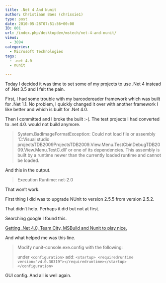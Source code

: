```yaml
---
title: .Net 4 And Nunit
author: Christiaan Baes (chrissie1)
type: post
date: 2010-05-28T07:51:56+00:00
ID: 801
url: /index.php/desktopdev/mstech/net-4-and-nunit/
views:
  - 3894
categories:
  - Microsoft Technologies
tags:
  - .net 4.0
  - nunit

---
```

Today I decided it was time to set some of my projects to use .Net 4 instead of .Net 3.5 and I felt the pain. 

First, I had some trouble with my barcodereader framework which was built for .Net 1.1. No problem, I quickly changed it over with another framework I like better and which is built for .Net 4.0.

Then I committed and I broke the built :-(. The test projects I had converted to .net 4.0. would not build anymore.

> System.BadImageFormatException: Could not load file or assembly &#8216;C:Visual studio projectsTDB2009ProjectsTDB2009.View.Menu.TestCbinDebugTDB2009.View.Menu.TestC.dll&#8217; or one of its dependencies. This assembly is built by a runtime newer than the currently loaded runtime and cannot be loaded.

And this in the output.

> Execution Runtime: net-2.0

That won&#8217;t work.

First thing I did was to upgrade NUnit to version 2.5.5 from version 2.5.2. 

That didn&#8217;t help. Perhaps it did but not at first.

Searching google I found this.

[Getting .Net 4.0, Team City, MSBuild and Nunit to play nice.][1]

And what helped me was this line.

> Modify nunit-console.exe.config with the following:
> 
> under <code class="codespan">&lt;configuration&gt;</code> add: <code class="codespan">&lt;startup&gt;  &lt;requiredruntime version="v4.0.30319"&gt;&lt;/requiredruntime&gt;&lt;/startup&gt;&lt;/configuration&gt;</code>

GUI config. And all is well again.

 [1]: http://gojisoft.com/blog/2010/04/14/getting-net-4-0-team-city-msbuild-and-nunit-to-play-nice/